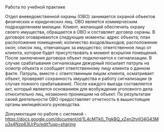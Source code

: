 Работа по учебной практике

Отдел вневедомственной охраны (ОВО) занимается охраной объектов физических и юридических лиц. ОВО является коммерческим подразделением милиции. Клиент, желающий обеспечить охрану своего имущества, обращается в ОВО и составляет договор охраны. В договоре оговариваются следующие моменты: адрес объекта; план расположения помещений; количество входов/выходов; расположение окон; список лиц, отвечающих за имущество; ответственное лицо от клиента, которое будет присутствовать в момент вскрытия помещения. После заключения договора объект подключается к сигнализации. В случае срабатывания сигнализации дежурный посылает патруль на осмотр объекта и сообщает ответственному лицу клиента о данном факте. Патруль, вместе с ответственным лицом клиента, осматривает объект, проверяет сохранность имущества и работу сигнализации (в случае ложного срабатывания). После каждого выезда составляется акт, который является основанием для возбуждения уголовного дела относительно лиц, незаконно проникшим на объект. По результатам своей деятельности ОВО предоставляет отчетность в вышестоящие органы милицейского руководства.

Документация по работе с системой - https://docs.google.com/document/d/1L4cMTk0_7lgkBQ_xZen2tyilO4G43Mu3s4Nzp63UrPo/edit?usp=sharing
